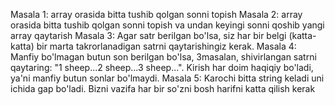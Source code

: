 Masala 1: array orasida bitta tushib qolgan sonni topish
Masala 2: array orasida bitta tushib qolgan sonni topish va undan keyingi sonni qoshib yangi array qaytarish
Masala 3: Agar satr berilgan bo'lsa, siz har bir belgi (katta-katta) bir marta takrorlanadigan satrni qaytarishingiz kerak.
Masala 4: Manfiy bo'lmagan butun son berilgan bo'lsa, 3masalan, shivirlangan satrni qaytaring: "1 sheep...2 sheep...3 sheep...". Kirish har doim haqiqiy bo'ladi, ya'ni manfiy butun sonlar bo'lmaydi.
Masala 5: Karochi bitta string keladi uni ichida gap bo'ladi. Bizni vazifa har bir so'zni bosh harifni katta qilish kerak
